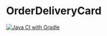 # OrderDeliveryCard
[![Java CI with Gradle](https://github.com/masserow/OrderDeliveryCard/actions/workflows/gradle.yml/badge.svg)](https://github.com/masserow/OrderDeliveryCard/actions/workflows/gradle.yml)
